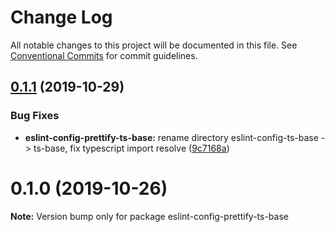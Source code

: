 # Change Log

All notable changes to this project will be documented in this file.
See [Conventional Commits](https://conventionalcommits.org) for commit guidelines.

## [0.1.1](https://github.com/devrsi0n/eslint-config/compare/v0.1.0...v0.1.1) (2019-10-29)


### Bug Fixes

* **eslint-config-prettify-ts-base:** rename directory eslint-config-ts-base -> ts-base, fix typescript import resolve ([9c7168a](https://github.com/devrsi0n/eslint-config/commit/9c7168ae67a3e241647227da7adea54a7cae8686))





# 0.1.0 (2019-10-26)

**Note:** Version bump only for package eslint-config-prettify-ts-base
